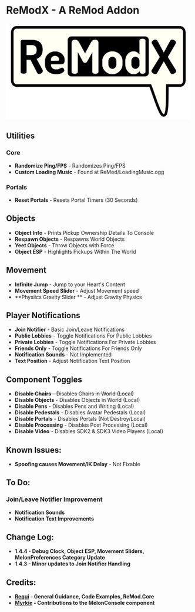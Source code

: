 # ReModX - A ReMod Addon
![ReModX](https://github.com/imxLucid/ReModX/raw/main/Resources/ReModX.png)

## Utilities
### Core
- **Randomize Ping/FPS** - Randomizes Ping/FPS
- **Custom Loading Music** - Found at ReMod/LoadingMusic.ogg

### Portals
- **Reset Portals** - Resets Portal Timers (30 Seconds)

## Objects
- **Object Info** - Prints Pickup Ownership Details To Console
- **Respawn Objects** - Respawns World Objects
- **Yeet Objects** - Throw Objects with Force
- **Object ESP** - Highlights Pickups Within The World

## Movement
- **Infinite Jump** - Jump to your Heart's Content
- **Movement Speed Slider** - Adjust Movement  speed
- **Physiics Gravity Slider ** - Adjust Gravity Physics

## Player Notifications
- **Join Notifier** - Basic Join/Leave Notifications
- **Public Lobbies** - Toggle Notifications For Public Lobbies
- **Private Lobbies** - Toggle Notifications For Private Lobbies
- **Friends Only** - Toggle Notifications For Friends Only
- **Notification Sounds** - Not Implemented
- **Text Position** - Adjust Notification Text Position

## Component Toggles
- ~~**Disable Chairs** - Disables Chairs in World (Local)~~
- **Disable Objects** - Disables Objects in World (Local)
- **Disable Pens** - Disables Pens and Writing (Local)
- **Disable Pedestals** - Disables Avatar Pedestals (Local)
- **Disable Portals** - Disables Portals (Not Destroy/Local)
- **Disable Processing** - Disables Post Processing (Local)
- **Disable Video** - Disables SDK2 & SDK3 Video Players (Local)

## Known Issues:
- **Spoofing causes Movement/IK Delay** - Not Fixable

## To Do:
### Join/Leave Notifier Improvement
- **Notification Sounds**
- **Notification Text Improvements**

## Change Log:
- **1.4.4 - Debug Clock, Object ESP, Movement Sliders, MelonPreferences Category Update**
- **1.4.3 - Minor updates to Join Notifier Handling**

## Credits:
- **[Requi](https://github.com/RequiDev) - General Guidance, Code Examples, ReMod.Core**
- **[Myrkie](https://github.com/Myrkie) - Contributions to the MelonConsole component**

